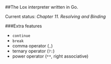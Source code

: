 ##The Lox interpreter written in Go.

Current status: 
*Chapter 11. Resolving and Binding*

###Extra features
* `continue` 
* `break`
* comma operator (`,`)
* ternary operator (`?:`)
* power operator (`**`, right associative)
